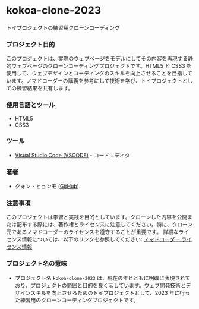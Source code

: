 # kokoa-clone-2023

トイプロジェクトの練習用クローンコーディング

### プロジェクト目的

このプロジェクトは、実際のウェブページをモデルにしてその内容を再現する静的ウェブページのクローンコーディングプロジェクトです。HTML5 と CSS3 を使用して、ウェブデザインとコーディングのスキルを向上させることを目指しています。ノマドコーダーの講義を参考にして技術を学び、トイプロジェクトとしての練習結果を共有します。

### 使用言語とツール

- HTML5
- CSS3

### ツール

- [Visual Studio Code (VSCODE)](https://code.visualstudio.com/) - コードエディタ

### 著者

- クォン・ヒョンモ ([GitHub](https://github.com/HyonHyonKOR))

### 注意事項

このプロジェクトは学習と実践を目的としています。クローンした内容を公開または配布する際には、著作権とライセンスに注意してください。特に、クローン元であるノマドコーダーのライセンスを遵守することが重要です。
詳細なライセンス情報については、以下のリンクを参照してください: [ノマドコーダー ライセンス情報](https://nomadcoders.co/kokoa-clone)

### プロジェクト名の意味

- プロジェクト名 `kokoa-clone-2023` は、現在の年とともに明確に表現されており、プロジェクトの範囲と目的を良く示しています。ウェブ開発技術とデザインスキルを向上させるためのトイプロジェクトとして、2023 年に行った練習用のクローンコーディングプロジェクトです。
